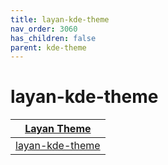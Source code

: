 ```yaml
---
title: layan-kde-theme
nav_order: 3060
has_children: false
parent: kde-theme
---
```



# layan-kde-theme

| [Layan Theme](https://samwhelp.github.io/note-about-theme/read/desktop-theme/themes/layan-theme.html) |
| --- |
| [layan-kde-theme](https://github.com/vinceliuice/Layan-kde) |
